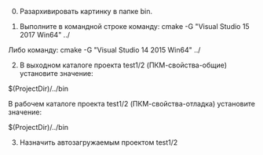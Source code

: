 0) Разархивировать картинку в папке bin.


1) Выполните в командной строке команду: cmake -G "Visual Studio 15 2017 Win64" ../


Либо команду: cmake -G "Visual Studio 14 2015 Win64" ../


2) В выходном каталоге проекта test1/2 (ПКМ-свойства-общие) установите значение:


$(ProjectDir)/../bin


В рабочем каталоге проекта test1/2 (ПКМ-свойства-отладка) установите значение:


$(ProjectDir)/../bin


3) Назначить автозагружаемым проектом test1/2
